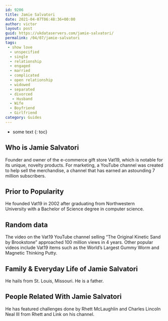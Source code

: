 ```yaml
---
id: 9206
title: Jamie Salvatori
date: 2021-04-07T06:48:36+00:00
author: victor
layout: post
guid: https://ukdataservers.com/jamie-salvatori/
permalink: /04/07/jamie-salvatori
tags:
 - show love
  - unspecified
  - single
  - relationship
  - engaged
  - married
  - complicated
  - open relationship
  - widowed
  - separated
  - divorced
   - Husband
  - Wife
  - Boyfriend
  - Girlfriend
category: Guides
---
```


* some text
{: toc}


## Who is Jamie Salvatori



Founder and owner of the e-commerce gift store Vat19, which is notable for its unique, novelty products. For marketing, a YouTube channel was created to help sell the merchandise, a channel that has earned an astounding 7 million subscribers.

                
                
                
## Prior to Popularity



He founded Vat19 in 2002 after graduating from Northwestern University with a Bachelor of Science degree in computer science.

                
                
                
## Random data



The video on the Vat19 YouTube channel selling &#8220;The Original Kinetic Sand by Brookstone&#8221; approached 100 million views in 4 years. Other popular videos include Vat19 items such as the World&#8217;s Largest Gummy Worm and Magnetic Thinking Putty.

                
                
                
## Family & Everyday Life of Jamie Salvatori



He hails from St. Louis, Missouri. He is a father.

                
                
                
## People Related With Jamie Salvatori



He has featured challenges done by Rhett McLaughlin and Charles Lincoln Neal III from Rhett and Link on his channel.

                
              
            
          
          
          